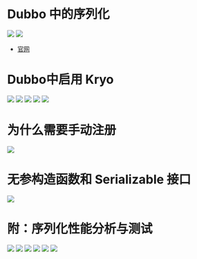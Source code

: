 # Dubbo 中的序列化

![](pics/Dubbo中的序列化01.png)
![](pics/Dubbo中的序列化02.png)

- [官网](http://dubbo.apache.org/zh-cn/docs/user/demos/serialization.html)

# Dubbo中启用 Kryo

![](pics/启用kryo01.png)
![](pics/启用kryo02.png)
![](pics/启用kryo03.png)
![](pics/启用kryo04.png)
![](pics/启用kryo05.png)

# 为什么需要手动注册

![](pics/为什么需要手动注册.png)

# 无参构造函数和 Serializable 接口

![](pics/无参构造函数和%20Serializable%20接口.png)

# 附：序列化性能分析与测试

![](pics/序列化性能分析与测试01.png)
![](pics/序列化性能分析与测试02.png)
![](pics/序列化性能分析与测试03.png)
![](pics/序列化性能分析与测试04.png)
![](pics/序列化性能分析与测试05.png)
![](pics/序列化性能分析与测试06.png)